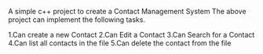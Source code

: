 A simple c++ project to create a Contact Management System The above project can implement the following tasks.

1.Can create a new Contact
2.Can Edit a Contact
3.Can Search for a Contact
4.Can list all contacts in the file
5.Can delete the contact from the file
